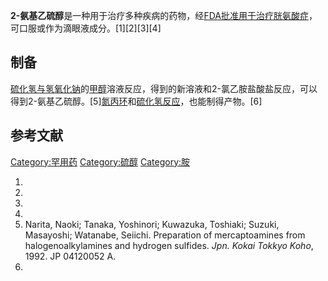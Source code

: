 **2-氨基乙硫醇**是一种用于治疗多种疾病的药物，经[FDA批准用于治疗](https://zh.wikipedia.org/wiki/FDA "wikilink")[胱氨酸症](https://zh.wikipedia.org/wiki/胱氨酸症 "wikilink")，可口服或作为滴眼液成分。\[1\]\[2\]\[3\]\[4\]

## 制备

[硫化氢与](https://zh.wikipedia.org/wiki/硫化氢 "wikilink")[氢氧化钠](../Page/氢氧化钠.md "wikilink")的[甲醇](../Page/甲醇.md "wikilink")溶液反应，得到的新溶液和2-氯乙胺盐酸盐反应，可以得到2-氨基乙硫醇。\[5\][氮丙环](../Page/氮丙环.md "wikilink")和[硫化氢反应](https://zh.wikipedia.org/wiki/硫化氢 "wikilink")，也能制得产物。\[6\]

## 参考文献



[Category:罕用药](https://zh.wikipedia.org/wiki/Category:罕用药 "wikilink") [Category:硫醇](https://zh.wikipedia.org/wiki/Category:硫醇 "wikilink") [Category:胺](https://zh.wikipedia.org/wiki/Category:胺 "wikilink")

1.
2.
3.
4.
5.  Narita, Naoki; Tanaka, Yoshinori; Kuwazuka, Toshiaki; Suzuki, Masayoshi; Watanabe, Seiichi. Preparation of mercaptoamines from halogenoalkylamines and hydrogen sulfides. *Jpn. Kokai Tokkyo Koho*, 1992. JP 04120052 A.
6.